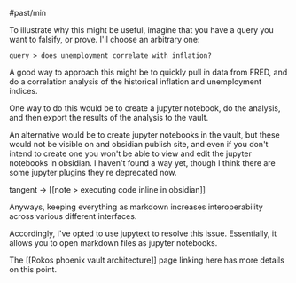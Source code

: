 #past/min 

To illustrate why this might be useful, imagine that you have a query you want to falsify, or prove. I'll choose an arbitrary one:

`query > does unemployment correlate with inflation?`
 
A good way to approach this might be to quickly pull in data from FRED, and do a correlation analysis of the historical inflation and unemployment indices.

One way to do this would be to create a jupyter notebook, do the analysis, and then export the results of the analysis to the vault.

An alternative would be to create jupyter notebooks in the vault, but these would not be visible on and obsidian publish site, and even if you don't intend to create one you won't be able to view and edit the jupyter notebooks in obsidian. I haven't found a way yet, though I think there are some jupyter plugins they're deprecated now.

tangent -> [[note > executing code inline in obsidian]]

Anyways, keeping everything as markdown increases interoperability across various different interfaces.

Accordingly, I've opted to use jupytext to resolve this issue. Essentially, it allows you to open markdown files as jupyter notebooks.

The [[Rokos phoenix vault architecture]] page linking here has more details on this point.